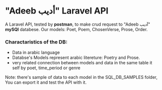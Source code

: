 # "Adeeb أديب" Laravel API

A Laravel API, tested by **postman**, to make crud request to "Adeeb آديب" **mySQl** databese.
Our models: Poet, Poem, ChosenVerse, Prose, Order. 

### Charactaristics of the DB:
- Data in arabic language
- Databse's Models represent arabic litereture: Poetry and Prose.
- very related connection between models and data in the same table it self by poet, time_period or genre


Note: there's sample of data to each model in the SQL_DB_SAMPLES folder, You can export it and test the API with it.